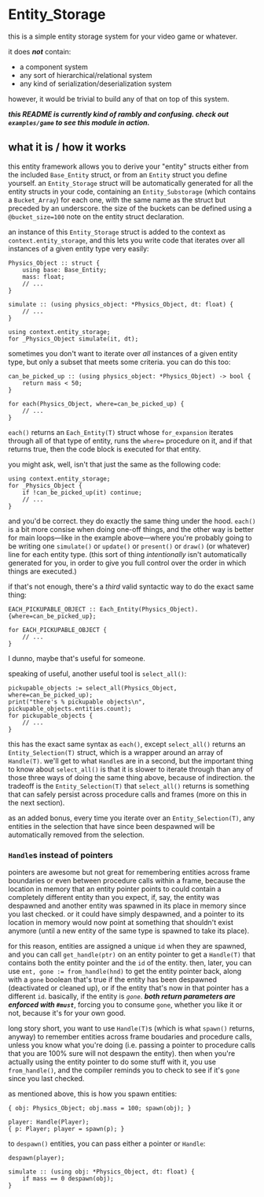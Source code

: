 Entity_Storage
==============

this is a simple entity storage system for your video game or whatever.

it does ***not*** contain:

 - a component system
 - any sort of hierarchical/relational system
 - any kind of serialization/deserialization system

however, it would be trivial to build any of that on top of this system.

***this README is currently kind of rambly and confusing. check out
`examples/game` to see this module in action.***


what it is / how it works
-------------------------

this entity framework allows you to derive your "entity" structs either from the
included `Base_Entity` struct, or from an `Entity` struct you define yourself.
an `Entity_Storage` struct will be automatically generated for all the entity
structs in your code, containing an `Entity_Substorage` (which contains a
`Bucket_Array`) for each one, with the same name as the struct but preceded by
an underscore. the size of the buckets can be defined using a `@bucket_size=100`
note on the entity struct declaration.

an instance of this `Entity_Storage` struct is added to the context as
`context.entity_storage`, and this lets you write code that iterates over all
instances of a given entity type very easily:

```
Physics_Object :: struct {
    using base: Base_Entity;
    mass: float;
    // ...
}

simulate :: (using physics_object: *Physics_Object, dt: float) {
    // ...
}

using context.entity_storage;
for _Physics_Object simulate(it, dt);
```

sometimes you don't want to iterate over *all* instances of a given entity type,
but only a subset that meets some criteria. you can do this too:

```
can_be_picked_up :: (using physics_object: *Physics_Object) -> bool {
    return mass < 50;
}

for each(Physics_Object, where=can_be_picked_up) {
    // ...
}
```

`each()` returns an `Each_Entity(T)` struct whose `for_expansion` iterates
through all of that type of entity, runs the `where=` procedure on it, and if
that returns true, then the code block is executed for that entity.

you might ask, well, isn't that just the same as the following code:

```
using context.entity_storage;
for _Physics_Object {
    if !can_be_picked_up(it) continue;
    // ...
}
```

and you'd be correct. they do exactly the same thing under the hood. `each()` is
a bit more consise when doing one-off things, and the other way is better for
main loops—like in the example above—where you're probably going to be writing
one `simulate()` or `update()` or `present()` or `draw()` (or whatever) line for
each entity type. (this sort of thing *intentionally* isn't automatically
generated for you, in order to give you full control over the order in which
things are executed.)

if that's not enough, there's a *third* valid syntactic way to do the exact same
thing:

```
EACH_PICKUPABLE_OBJECT :: Each_Entity(Physics_Object).{where=can_be_picked_up};

for EACH_PICKUPABLE_OBJECT {
    // ...
}
```

I dunno, maybe that's useful for someone.

speaking of useful, another useful tool is `select_all()`:

```
pickupable_objects := select_all(Physics_Object, where=can_be_picked_up);
print("there's % pickupable objects\n", pickupable_objects.entities.count);
for pickupable_objects {
    // ...
}
```

this has the exact same syntax as `each()`, except `select_all()` returns an
`Entity_Selection(T)` struct, which is a wrapper around an array of `Handle(T)`.
we'll get to what `Handle`s are in a second, but the important thing to know
about `select_all()` is that it is slower to iterate through than any of those
three ways of doing the same thing above, because of indirection. the tradeoff
is the `Entity_Selection(T)` that `select_all()` returns is something that can
safely persist across procedure calls and frames (more on this in the next
section).

as an added bonus, every time you iterate over an `Entity_Selection(T)`, any
entities in the selection that have since been despawned will be automatically
removed from the selection.


### `Handle`s instead of pointers

pointers are awesome but not great for remembering entities across frame
boundaries or even between procedure calls within a frame, because the location
in memory that an entity pointer points to could contain a completely different
entity than you expect, if, say, the entity was despawned and another entity was
spawned in its place in memory since you last checked. or it could have simply
despawned, and a pointer to its location in memory would now point at something
that shouldn't exist anymore (until a new entity of the same type is spawned to
take its place).

for this reason, entities are assigned a unique `id` when they are spawned, and
you can call `get_handle(ptr)` on an entity pointer to get a `Handle(T)` that
contains both the entity pointer and the `id` of the entity. then, later, you
can use `ent, gone := from_handle(hnd)` to get the entity pointer back, along
with a `gone` boolean that's true if the entity has been despawned (deactivated
or cleaned up), or if the entity that's now in that pointer has a different
`id`. basically, if the entity is *`gone`*. ***both return parameters are
enforced with `#must`***, forcing you to consume `gone`, whether you like it or
not, because it's for your own good.

long story short, you want to use `Handle(T)`s (which is what `spawn()` returns,
anyway) to remember entities across frame boudaries and procedure calls, unless
you know what you're doing (i.e. passing a pointer to procedure calls that you
are 100% sure will not despawn the entity). then when you're actually using the
entity pointer to do some stuff with it, you use `from_handle()`, and the
compiler reminds you to check to see if it's `gone` since you last checked.

as mentioned above, this is how you spawn entities:

```
{ obj: Physics_Object; obj.mass = 100; spawn(obj); }

player: Handle(Player);
{ p: Player; player = spawn(p); }
```

to `despawn()` entities, you can pass either a pointer or `Handle`:

```
despawn(player);

simulate :: (using obj: *Physics_Object, dt: float) {
    if mass == 0 despawn(obj);
}
```
